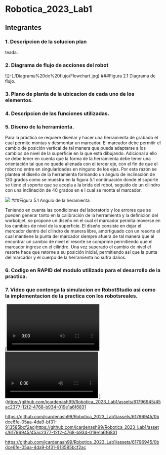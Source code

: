 # Robotica_2023_Lab1
## Integrantes
### 1.  Descripcion de la solucion plan



teada.
### 2. Diagrama de flujo de acciones del robot
![]-(./Diagrama%20de%20flujo/Flowchart.jpg)
###Figura 2.1 Diagrama de flujo.
### 3. Plano de planta de la ubicacion de cada uno de los elementos.
### 4. Descripcion de las funciones utilizadas.
### 5. Diseno de la herramienta.

Para la práctica se requiere diseñar y hacer una herramienta de grabado el cual permite montas y desmontar un marcador.
El marcador debe permitir el cambio de posición vertical de tal manera que pueda adaptarse a los cambios de nivel de la superficie en la que está dibujando.
Adicional a ello se debe tener en cuenta que la forma de la herramienta debe tener una orientación tal que no quede alienada con el tercer eje, con el fin de que el robot no entre en singularidades en ninguno de los ejes.
Por esta razón se plantea el diseño de la herramienta formando un ángulo de inclinación de 130 grados como se muestra en la figura 5.1 continuación donde el soporte se tiene el soporte que se acopla a la brida del robot, seguido de un cilindro con una inclinación de 40 grados en e l cual se monta el marcador.

![](https://github.com/jcardenash99/Robotica_2023_Lab1/blob/main/Dise%C3%B1o%20de%20herramientas/Angulo%20herramienta.png)
###Figura 5.1 Angulo de la heramienta.

Teniendo en cuenta las condiciones del laboratorio y los errores que se pueden generar tanto en la calibración de la herramienta y la definición del workobjet, se propone un diseño en el cual el marcador permita moverse en los cambios de nivel de la superficie. El diseño consiste en dejar el mercador dentro del cilindro de manera libre, amortiguado con un resorte el cual mantiene la punta del marcador siempre afuera de tal manera que al encontrar un cambio de nivel el resorte se comprime permitiendo que el marcador ingrese en el cilindro. Una vez superado el cambio de nivel el resorte hace que retorne a su posición inicial, permitiendo así que la punta del marcador y el cuerpo de la herramienta no sufra daños.

### 6. Codigo en RAPID del modulo utilizado para el desarrollo de la practica.
### 7. Video que contenga la simulacion en RobotStudio asi como la implementacion de la practica con los robotsreales.
[![Video Plano](./Simulacion%20Robot%20Studio/Objeto%20Plano.mov)
![Video Plano](./Simulacion%20Robot%20Studio/Plano%20inclinado.mov)
](https://github.com/jcardenash99/Robotica_2023_Lab1/assets/61796945/45ac2377-12f2-4768-b934-019e1a6f6831



https://github.com/jcardenash99/Robotica_2023_Lab1/assets/61796945/0bdce6fe-05aa-4da9-bf31-913585bcf2ac)https://github.com/jcardenash99/Robotica_2023_Lab1/assets/61796945/45ac2377-12f2-4768-b934-019e1a6f6831



https://github.com/jcardenash99/Robotica_2023_Lab1/assets/61796945/0bdce6fe-05aa-4da9-bf31-913585bcf2ac
